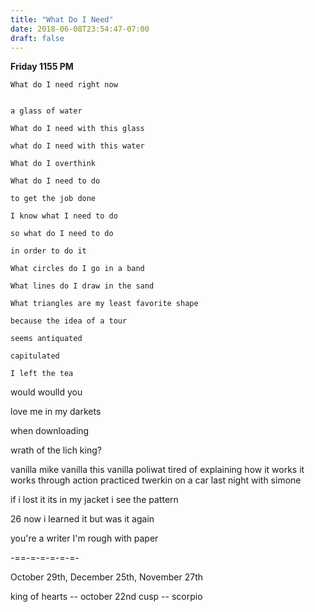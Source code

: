 ```yaml
---
title: "What Do I Need"
date: 2018-06-08T23:54:47-07:00
draft: false
---
```



**Friday 1155 PM**


```
What do I need right now


a glass of water

What do I need with this glass

what do I need with this water

What do I overthink

What do I need to do

to get the job done

I know what I need to do

so what do I need to do

in order to do it

What circles do I go in a band

What lines do I draw in the sand

What triangles are my least favorite shape

because the idea of a tour

seems antiquated

capitulated

I left the tea

```


would woulld you

love me in my darkets

when downloading

wrath of the lich king?

vanilla mike vanilla this vanilla
poliwat tired of explaining how
it works it works through action
practiced twerkin on a car last night
with simone




if i lost it its in my jacket
i see the pattern

26 now i learned it
but was it again


you're a writer
I'm rough with paper


-==-=-=-=-=-=-


October 29th, December 25th, November 27th




king of hearts -- october 22nd  cusp -- scorpio
